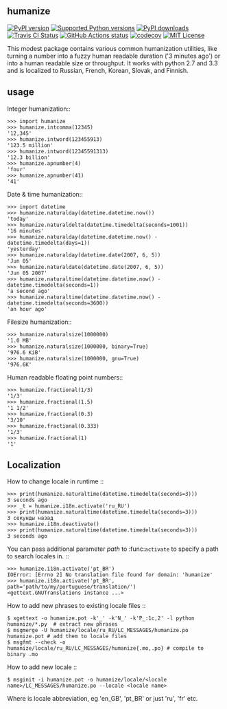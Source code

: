 humanize
--------

[![PyPI version](https://img.shields.io/pypi/v/humanize.svg?logo=pypi&logoColor=FFE873)](https://pypi.org/project/humanize/)
[![Supported Python versions](https://img.shields.io/pypi/pyversions/humanize.svg?logo=python&logoColor=FFE873)](https://pypi.org/project/humanize/)
[![PyPI downloads](https://img.shields.io/pypi/dm/humanize.svg)](https://pypistats.org/packages/humanize)
[![Travis CI Status](https://travis-ci.com/hugovk/humanize.svg?branch=master)](https://travis-ci.com/hugovk/humanize)
[![GitHub Actions status](https://github.com/jmoiron/humanize/workflows/Test/badge.svg)](https://github.com/jmoiron/humanize/actions)
[![codecov](https://codecov.io/gh/hugovk/humanize/branch/master/graph/badge.svg)](https://codecov.io/gh/hugovk/humanize)
[![MIT License](https://img.shields.io/github/license/jmoiron/humanize.svg)](LICENSE)

This modest package contains various common humanization utilities, like turning
a number into a fuzzy human readable duration ('3 minutes ago') or into a human
readable size or throughput.  It works with python 2.7 and 3.3 and is localized
to Russian, French, Korean, Slovak, and Finnish.

usage
-----

Integer humanization::

    >>> import humanize
    >>> humanize.intcomma(12345)
    '12,345'
    >>> humanize.intword(123455913)
    '123.5 million'
    >>> humanize.intword(12345591313)
    '12.3 billion'
    >>> humanize.apnumber(4)
    'four'
    >>> humanize.apnumber(41)
    '41'

Date & time humanization::

    >>> import datetime
    >>> humanize.naturalday(datetime.datetime.now())
    'today'
    >>> humanize.naturaldelta(datetime.timedelta(seconds=1001))
    '16 minutes'
    >>> humanize.naturalday(datetime.datetime.now() - datetime.timedelta(days=1))
    'yesterday'
    >>> humanize.naturalday(datetime.date(2007, 6, 5))
    'Jun 05'
    >>> humanize.naturaldate(datetime.date(2007, 6, 5))
    'Jun 05 2007'
    >>> humanize.naturaltime(datetime.datetime.now() - datetime.timedelta(seconds=1))
    'a second ago'
    >>> humanize.naturaltime(datetime.datetime.now() - datetime.timedelta(seconds=3600))
    'an hour ago'

Filesize humanization::

    >>> humanize.naturalsize(1000000)
    '1.0 MB'
    >>> humanize.naturalsize(1000000, binary=True)
    '976.6 KiB'
    >>> humanize.naturalsize(1000000, gnu=True)
    '976.6K'


Human readable floating point numbers::

    >>> humanize.fractional(1/3)
    '1/3'
    >>> humanize.fractional(1.5)
    '1 1/2'
    >>> humanize.fractional(0.3)
    '3/10'
    >>> humanize.fractional(0.333)
    '1/3'
    >>> humanize.fractional(1)
    '1'

Localization
------------

How to change locale in runtime ::

    >>> print(humanize.naturaltime(datetime.timedelta(seconds=3)))
    3 seconds ago
    >>> _t = humanize.i18n.activate('ru_RU')
    >>> print(humanize.naturaltime(datetime.timedelta(seconds=3)))
    3 секунды назад
    >>> humanize.i18n.deactivate()
    >>> print(humanize.naturaltime(datetime.timedelta(seconds=3)))
    3 seconds ago

You can pass additional parameter *path* to :func:`activate` to specify a path to
search locales in. ::

    >>> humanize.i18n.activate('pt_BR')
    IOError: [Errno 2] No translation file found for domain: 'humanize'
    >>> humanize.i18n.activate('pt_BR', path='path/to/my/portuguese/translation/')
    <gettext.GNUTranslations instance ...>

How to add new phrases to existing locale files ::

    $ xgettext -o humanize.pot -k'_' -k'N_' -k'P_:1c,2' -l python humanize/*.py  # extract new phrases
    $ msgmerge -U humanize/locale/ru_RU/LC_MESSAGES/humanize.po humanize.pot # add them to locale files
    $ msgfmt --check -o humanize/locale/ru_RU/LC_MESSAGES/humanize{.mo,.po} # compile to binary .mo

How to add new locale ::

    $ msginit -i humanize.pot -o humanize/locale/<locale name>/LC_MESSAGES/humanize.po --locale <locale name>

Where <locale name> is locale abbreviation, eg 'en_GB', 'pt_BR' or just 'ru', 'fr' etc.
